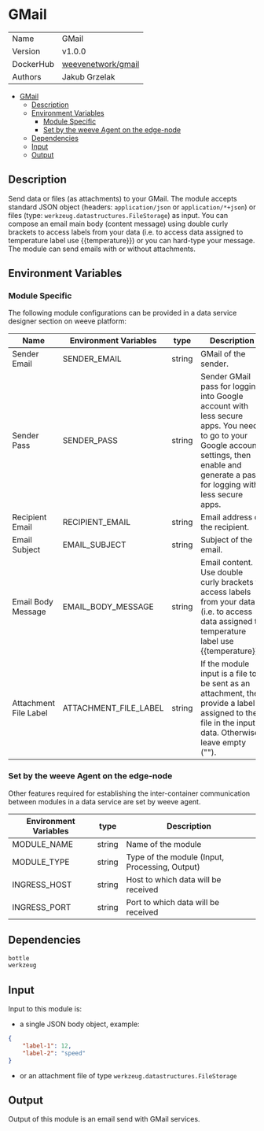 # GMail

|           |                                                                   |
| --------- | ----------------------------------------------------------------- |
| Name      | GMail                                                             |
| Version   | v1.0.0                                                            |
| DockerHub | [weevenetwork/gmail](https://hub.docker.com/r/weevenetwork/gmail) |
| Authors   | Jakub Grzelak                                                     |

- [GMail](#gmail)
  - [Description](#description)
  - [Environment Variables](#environment-variables)
    - [Module Specific](#module-specific)
    - [Set by the weeve Agent on the edge-node](#set-by-the-weeve-agent-on-the-edge-node)
  - [Dependencies](#dependencies)
  - [Input](#input)
  - [Output](#output)

## Description

Send data or files (as attachments) to your GMail. The module accepts standard JSON object (headers: `application/json` or `application/*+json`) or files (type: `werkzeug.datastructures.FileStorage`) as input. You can compose an email main body (content message) using double curly brackets to access labels from your data (i.e. to access data assigned to temperature label use {{temperature}}) or you can hard-type your message. The module can send emails with or without attachments.

## Environment Variables

### Module Specific

The following module configurations can be provided in a data service designer section on weeve platform:

| Name                  | Environment Variables | type   | Description                                                                                                                                                                                 |
| --------------------- | --------------------- | ------ | ------------------------------------------------------------------------------------------------------------------------------------------------------------------------------------------- |
| Sender Email          | SENDER_EMAIL          | string | GMail of the sender.                                                                                                                                                                        |
| Sender Pass           | SENDER_PASS           | string | Sender GMail pass for logging into Google account with less secure apps. You need to go to your Google account settings, then enable and generate a pass for logging with less secure apps. |
| Recipient Email       | RECIPIENT_EMAIL       | string | Email address of the recipient.                                                                                                                                                             |
| Email Subject         | EMAIL_SUBJECT         | string | Subject of the email.                                                                                                                                                                       |
| Email Body Message    | EMAIL_BODY_MESSAGE    | string | Email content. Use double curly brackets to access labels from your data (i.e. to access data assigned to temperature label use {{temperature}}).                                           |
| Attachment File Label | ATTACHMENT_FILE_LABEL | string | If the module input is a file to be sent as an attachment, then provide a label assigned to the file in the input data. Otherwise leave empty ("").                                         |



### Set by the weeve Agent on the edge-node

Other features required for establishing the inter-container communication between modules in a data service are set by weeve agent.

| Environment Variables | type   | Description                                    |
| --------------------- | ------ | ---------------------------------------------- |
| MODULE_NAME           | string | Name of the module                             |
| MODULE_TYPE           | string | Type of the module (Input, Processing, Output) |
| INGRESS_HOST          | string | Host to which data will be received            |
| INGRESS_PORT          | string | Port to which data will be received            |

## Dependencies

```txt
bottle
werkzeug
```

## Input

Input to this module is:

* a single JSON body object, example:

```json
{
    "label-1": 12,
    "label-2": "speed"
}
```

* or an attachment file of type `werkzeug.datastructures.FileStorage`

## Output

Output of this module is an email send with GMail services.
